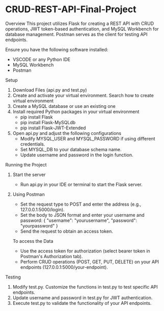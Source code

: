 # CRUD-REST-API-Final-Project

Overview
This project utilizes Flask for creating a REST API with CRUD operations, JWT token-based authentication, and MySQL Workbench for database management. Postman serves as the client for testing API endpoints.

Ensure you have the following software installed:

- VSCODE or any Python IDE
- MySQL Workbench
- Postman

Setup
1. Download Files (api.py and test.py)
2. Create and activate your virtual environment. Search how to create virtual environment
3. Create a MySQL database or use an existing one
4. Install required Python packages in your virtual environment
   - pip install Flask
   - pip install Flask-MySQLdb
   - pip install Flask-JWT-Extended
5. Open api.py and adjust the following configurations
   - Modify MYSQL_USER and MYSQL_PASSWORD if using different credentials.
   - Set MYSQL_DB to your database schema name.
   - Update username and password in the login function.

Running the Project
1. Start the server
   - Run api.py in your IDE or terminal to start the Flask server.
2. Using Postman
   - Set the request type to POST and enter the address (e.g., 127.0.0.1:5000/login).
   - Set the body to JSON format and enter your username and password:
     {
       "username": "yourusername",
       "password": "yourpassword"
     }
   - Send the request to obtain an access token.

   To access the Data
   - Use the access token for authorization (select bearer token in Postman's Authorization tab).
   - Perform CRUD operations (POST, GET, PUT, DELETE) on your API endpoints (127.0.0.1:5000/your-endpoint).

Testing
1. Modify test.py. Customize the functions in test.py to test specific API endpoints.
2. Update username and password in test.py for JWT authentication.
3. Execute test.py to validate the functionality of your API endpoints.
